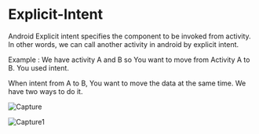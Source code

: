 # Explicit-Intent

Android Explicit intent specifies the component to be invoked from activity. In other words, we can call another activity in android by explicit intent.

Example : We have activity A and B so You want to move from Activity A to B. You used intent.

When intent from A to B, You want to move the data at the same time. We have two ways to do it. 
	

![Capture](https://user-images.githubusercontent.com/59957741/94329105-2106b180-ffe2-11ea-9a97-cbcafb58c33a.PNG)

![Capture1](https://user-images.githubusercontent.com/59957741/94329116-4693bb00-ffe2-11ea-9422-4c1954917ecb.PNG)
